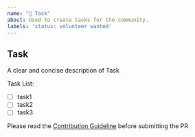 ```yaml
---
name: "🚀 Task"
about: Used to create tasks for the community.
labels: 'status: volunteer wanted'
---
```


## Task

A clear and concise description of Task

Task List:

- [ ] task1
- [ ] task2
- [ ] task3

Please read the [Contribution Guideline](https://dromara.org/projects/soul/contributor/) before submitting the PR
